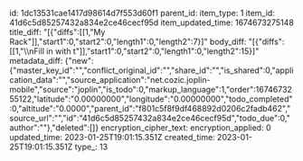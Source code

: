 id: 1dc13531cae1417d98614d7f553d60f1
parent_id: 
item_type: 1
item_id: 41d6c5d85257432a834e2ce46cecf95d
item_updated_time: 1674673275148
title_diff: "[{\"diffs\":[[1,\"My Rack\"]],\"start1\":0,\"start2\":0,\"length1\":0,\"length2\":7}]"
body_diff: "[{\"diffs\":[[1,\"\\\nFill in with t\"]],\"start1\":0,\"start2\":0,\"length1\":0,\"length2\":15}]"
metadata_diff: {"new":{"master_key_id":"","conflict_original_id":"","share_id":"","is_shared":0,"application_data":"","source_application":"net.cozic.joplin-mobile","source":"joplin","is_todo":0,"markup_language":1,"order":1674673255122,"latitude":"0.00000000","longitude":"0.00000000","todo_completed":0,"altitude":"0.0000","parent_id":"f801c5f8f9df468892d0206c2fadb462","source_url":"","id":"41d6c5d85257432a834e2ce46cecf95d","todo_due":0,"author":""},"deleted":[]}
encryption_cipher_text: 
encryption_applied: 0
updated_time: 2023-01-25T19:01:15.351Z
created_time: 2023-01-25T19:01:15.351Z
type_: 13